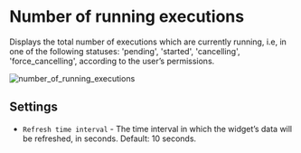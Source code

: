 # Number of running executions
Displays the total number of executions which are currently running, i.e, in one of the following statuses: 'pending', 'started', 'cancelling', 'force_cancelling', according to the user’s permissions.

![number_of_running_executions](https://docs.cloudify.co/5.1/images/ui/widgets/num_of_running_executions.png)


## Settings

* `Refresh time interval` - The time interval in which the widget’s data will be refreshed, in seconds. Default: 10 seconds.
